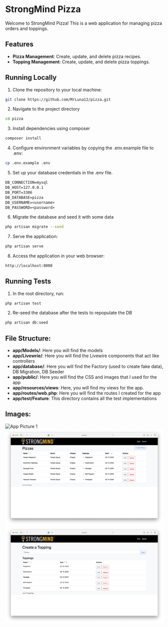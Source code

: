 # StrongMind Pizza

Welcome to StrongMind Pizza! This is a web application for managing pizza orders and toppings.

## Features

- **Pizza Management**: Create, update, and delete pizza recipes.
- **Topping Management**: Create, update, and delete pizza toppings.

## Running Locally

1. Clone the repository to your local machine:
```bash
git clone https://github.com/MrLuna12/pizza.git
```

2. Navigate to the project directory
```bash
cd pizza
```
3. Install dependencies using composer
```bash
composer install
```
4. Configure environment variables by copying the .env.example file to .env:
```bash
cp .env.example .env
```
5. Set up your database credentials in the .env file.
```env
DB_CONNECTION=mysql
DB_HOST=127.0.0.1
DB_PORT=3306
DB_DATABASE=pizza
DB_USERNAME=<username>
DB_PASSWORD=<password>
```
6. Migrate the database and seed it with some data
```bash
php artisan migrate --seed
```
7. Serve the application:
```bash
php artisan serve
```
8. Access the application in your web browser:
```bash
http://localhost:8000
```
## Running Tests
1. In the root directory, run:
```bash
php artisan test
```
2. Re-seed the database after the tests to repopulate the DB
```bash
php artisan db:seed
```
## File Structure:
- **app/Models/**: Here you will find the models
- **app/Livewrie/**: Here you will find the Livewire components that act like controllers
- **app/database/**: Here you will find the Factory (used to create fake data), DB Migration, DB Seeder
- **app/public/**: Here you will find the CSS and images that I used for the app
- **app/resources/views**: Here, you will find my views for the app.
- **app/routes/web.php**: Here you will find the routes I created for the app
- **app/test/Feature**: This directory contains all the test implementations

## Images:
![App Picture 1](images/1-pic.png)
![App Picture 2](images/2-pic.png)
![App Picture 3](images/3-pic.png)

